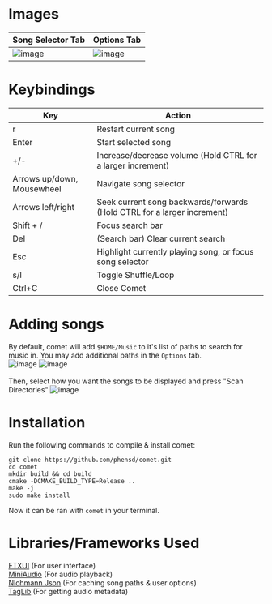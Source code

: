 

# Images

| Song Selector Tab | Options Tab |
| ------------- | ------------- |
| ![image](https://github.com/user-attachments/assets/e939c6b3-323e-48ab-a10d-4fd4ba893f80)  | ![image](https://github.com/user-attachments/assets/91224904-4381-4241-b30c-1cc5eb06ef15) |




# Keybindings
| Key           | Action |
| ------------- | ------------- |
| r             | Restart current song  |
| Enter         | Start selected song  |
| +/-             | Increase/decrease volume (Hold CTRL for a larger increment)  |
| Arrows up/down, Mousewheel        | Navigate song selector  |
| Arrows left/right            | Seek current song backwards/forwards (Hold CTRL for a larger increment) |
| Shift + /    | Focus search bar |
| Del         | (Search bar) Clear current search |
| Esc             | Highlight currently playing song, or focus song selector |
| s/l         | Toggle Shuffle/Loop  |
| Ctrl+C         | Close Comet  |


# Adding songs

By default, comet will add ``$HOME/Music`` to it's list of paths to search for music in. You may add additional paths in the ``Options`` tab. </br>
![image](https://github.com/user-attachments/assets/c2179e43-5eac-469e-9454-145333380fa0) ![image](https://github.com/user-attachments/assets/2c5de2ae-2d3a-4796-a985-8c40cd72c014) </br> </br>
Then, select how you want the songs to be displayed and press "Scan Directories"
![image](https://github.com/user-attachments/assets/ce0061fa-6526-43c5-b8b5-22083f028f7f)




# Installation

Run the following commands to compile & install comet:
```
git clone https://github.com/phensd/comet.git
cd comet
mkdir build && cd build
cmake -DCMAKE_BUILD_TYPE=Release ..
make -j
sudo make install 
```
Now it can be ran with
```comet```
in your terminal.


# Libraries/Frameworks Used

[FTXUI](https://github.com/ArthurSonzogni/FTXUI) (For user interface) </br>
[MiniAudio](https://miniaud.io/) (For audio playback) </br>
[Nlohmann Json](https://github.com/nlohmann/json) (For caching song paths & user options)  </br>
[TagLib](https://github.com/taglib/taglib) (For getting audio metadata) </br>

